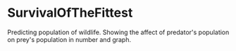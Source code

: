 # SurvivalOfTheFittest
<p> Predicting population of wildlife. Showing the affect of predator's population on prey's population in number and graph.</p>
